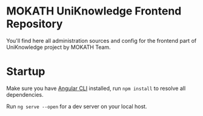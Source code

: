 # MOKATH UniKnowledge Frontend Repository

You'll find here all administration sources and config for the frontend part of UniKnowledge project by MOKATH Team.

# Startup

Make sure you have [Angular CLI](https://github.com/angular/angular-cli#installation) installed, run `npm install` to resolve all dependencies.

Run `ng serve --open` for a dev server on your local host.
